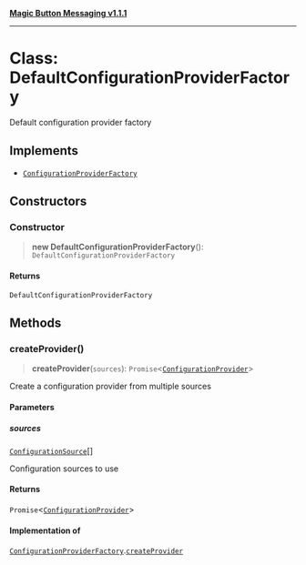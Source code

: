 [**Magic Button Messaging v1.1.1**](../README.md)

***

# Class: DefaultConfigurationProviderFactory

Default configuration provider factory

## Implements

- [`ConfigurationProviderFactory`](../interfaces/ConfigurationProviderFactory.md)

## Constructors

### Constructor

> **new DefaultConfigurationProviderFactory**(): `DefaultConfigurationProviderFactory`

#### Returns

`DefaultConfigurationProviderFactory`

## Methods

### createProvider()

> **createProvider**(`sources`): `Promise`\<[`ConfigurationProvider`](../interfaces/ConfigurationProvider.md)\>

Create a configuration provider from multiple sources

#### Parameters

##### sources

[`ConfigurationSource`](../interfaces/ConfigurationSource.md)[]

Configuration sources to use

#### Returns

`Promise`\<[`ConfigurationProvider`](../interfaces/ConfigurationProvider.md)\>

#### Implementation of

[`ConfigurationProviderFactory`](../interfaces/ConfigurationProviderFactory.md).[`createProvider`](../interfaces/ConfigurationProviderFactory.md#createprovider)
